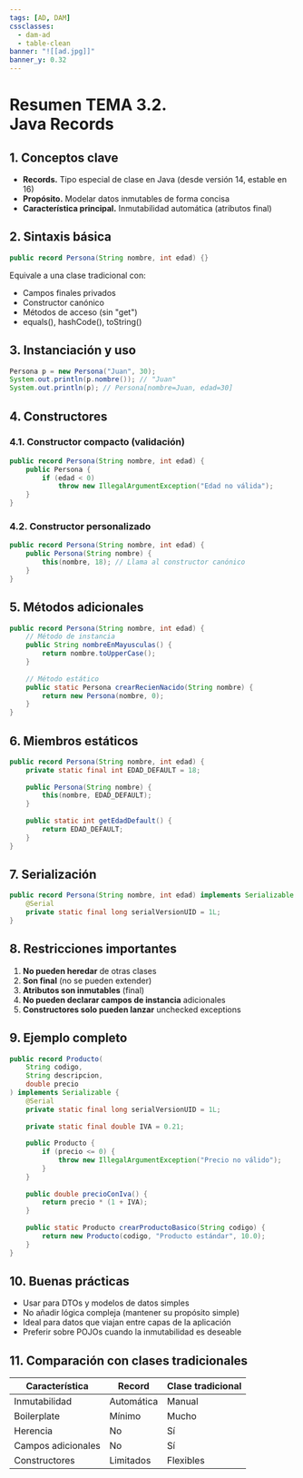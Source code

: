 ```yaml
---
tags: [AD, DAM]
cssclasses:
  - dam-ad
  - table-clean
banner: "![[ad.jpg]]"
banner_y: 0.32
---
```


# **Resumen TEMA 3.2.** <br>Java Records

## 1. Conceptos clave
- **Records.** Tipo especial de clase en Java (desde versión 14, estable en 16)
- **Propósito.** Modelar datos inmutables de forma concisa
- **Característica principal.** Inmutabilidad automática (atributos final)

## 2. Sintaxis básica

```java
public record Persona(String nombre, int edad) {}
```

Equivale a una clase tradicional con:

- Campos finales privados
- Constructor canónico
- Métodos de acceso (sin "get")
- equals(), hashCode(), toString()

## 3. Instanciación y uso

```java
Persona p = new Persona("Juan", 30);
System.out.println(p.nombre()); // "Juan"
System.out.println(p); // Persona[nombre=Juan, edad=30]
```

## 4. Constructores

### 4.1. **Constructor compacto (validación)**

```java
public record Persona(String nombre, int edad) {
    public Persona {
        if (edad < 0) 
            throw new IllegalArgumentException("Edad no válida");
    }
}
```

### 4.2. **Constructor personalizado**

```java
public record Persona(String nombre, int edad) {
    public Persona(String nombre) {
        this(nombre, 18); // Llama al constructor canónico
    }
}
```

## 5. Métodos adicionales

```java
public record Persona(String nombre, int edad) {
    // Método de instancia
    public String nombreEnMayusculas() {
        return nombre.toUpperCase();
    }
    
    // Método estático
    public static Persona crearRecienNacido(String nombre) {
        return new Persona(nombre, 0);
    }
}
```

## 6. Miembros estáticos

```java
public record Persona(String nombre, int edad) {
    private static final int EDAD_DEFAULT = 18;
    
    public Persona(String nombre) {
        this(nombre, EDAD_DEFAULT);
    }
    
    public static int getEdadDefault() {
        return EDAD_DEFAULT;
    }
}
```

## 7. Serialización

```java
public record Persona(String nombre, int edad) implements Serializable {
    @Serial
    private static final long serialVersionUID = 1L;
}
```

## 8. Restricciones importantes
1. **No pueden heredar** de otras clases
2. **Son final** (no se pueden extender)
3. **Atributos son inmutables** (final)
4. **No pueden declarar campos de instancia** adicionales
5. **Constructores solo pueden lanzar** unchecked exceptions

## 9. Ejemplo completo

```java
public record Producto(
    String codigo, 
    String descripcion, 
    double precio
) implements Serializable {
    @Serial
    private static final long serialVersionUID = 1L;
    
    private static final double IVA = 0.21;
    
    public Producto {
        if (precio <= 0) {
            throw new IllegalArgumentException("Precio no válido");
        }
    }
    
    public double precioConIva() {
        return precio * (1 + IVA);
    }
    
    public static Producto crearProductoBasico(String codigo) {
        return new Producto(codigo, "Producto estándar", 10.0);
    }
}
```

## 10. Buenas prácticas
- Usar para DTOs y modelos de datos simples
- No añadir lógica compleja (mantener su propósito simple)
- Ideal para datos que viajan entre capas de la aplicación
- Preferir sobre POJOs cuando la inmutabilidad es deseable

## 11. Comparación con clases tradicionales

| Característica       | Record          | Clase tradicional |
|----------------------|----------------|-------------------|
| Inmutabilidad        | Automática     | Manual            |
| Boilerplate          | Mínimo         | Mucho             |
| Herencia             | No             | Sí                |
| Campos adicionales   | No             | Sí                |
| Constructores        | Limitados      | Flexibles         |
